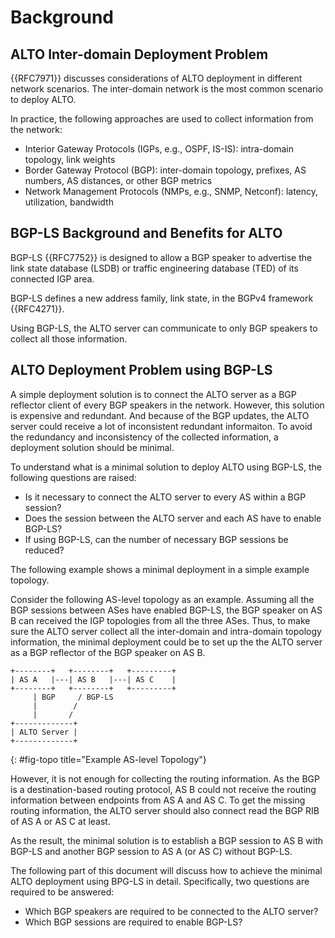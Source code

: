 # Background

## ALTO Inter-domain Deployment Problem

{{RFC7971}} discusses considerations of ALTO deployment in different network
scenarios. The inter-domain network is the most common scenario to deploy
ALTO.

In practice, the following approaches are used to collect information from
the network:

- Interior Gateway Protocols (IGPs, e.g., OSPF, IS-IS): intra-domain topology, link weights
- Border Gateway Protocol (BGP): inter-domain topology, prefixes, AS numbers, AS distances, or other BGP metrics
- Network Management Protocols (NMPs, e.g., SNMP, Netconf): latency, utilization, bandwidth

## BGP-LS Background and Benefits for ALTO

BGP-LS {{RFC7752}} is designed to allow a BGP speaker to advertise the link state
database (LSDB) or traffic engineering database (TED) of its connected IGP
area.

BGP-LS defines a new address family, link state, in the BGPv4 framework {{RFC4271}}.

Using BGP-LS, the ALTO server can communicate to only BGP speakers to collect
all those information.

## ALTO Deployment Problem using BGP-LS

A simple deployment solution is to connect the ALTO server as a BGP reflector
client of every BGP speakers in the network. However, this solution is
expensive and redundant. And because of the BGP updates, the ALTO server
could receive a lot of inconsistent redundant informaiton. To avoid the
redundancy and inconsistency of the collected information, a deployment
solution should be minimal.

To understand what is a minimal solution to deploy ALTO using BGP-LS, the
following questions are raised:

- Is it necessary to connect the ALTO server to every AS within a BGP session?
- Does the session between the ALTO server and each AS have to enable BGP-LS?
- If using BGP-LS, can the number of necessary BGP sessions be reduced?

The following example shows a minimal deployment in a simple example topology.

Consider the following AS-level topology as an example. Assuming all the BGP
sessions between ASes have enabled BGP-LS, the BGP speaker on AS B can
received the IGP topologies from all the three ASes. Thus, to make sure the
ALTO server collect all the inter-domain and intra-domain topology
information, the minimal deployment could be to set up the the ALTO server as
a BGP reflector of the BGP speaker on AS B.

~~~
+--------+   +--------+   +---------+
| AS A   |---| AS B   |---| AS C    |
+--------+   +--------+   +---------+
     | BGP     / BGP-LS
     |        /
     |       /
+-------------+
| ALTO Server |
+-------------+
~~~
{: #fig-topo title="Example AS-level Topology"}

However, it is not enough for collecting the routing information. As the BGP
is a destination-based routing protocol, AS B could not receive the routing
information between endpoints from AS A and AS C. To get the missing routing
information, the ALTO server should also connect read the BGP RIB of AS A or
AS C at least.

As the result, the minimal solution is to establish a BGP session to AS B
with BGP-LS and another BGP session to AS A (or AS C) without BGP-LS.

The following part of this document will discuss how to achieve the minimal
ALTO deployment using BPG-LS in detail. Specifically, two questions are
required to be answered:

- Which BGP speakers are required to be connected to the ALTO server?
- Which BGP sessions are required to enable BGP-LS?